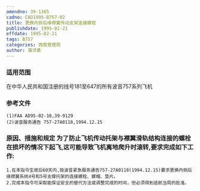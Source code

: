 ```yaml
---
amendno: 39-1365
cadno: CAD1995-B757-02
title: 更换内侧后缘襟翼传动支架连接螺栓
publishdate: 1995-02-21
effdate: 1995-02-21
tags: B757
categories: 西南管理局
author: 蒲洪勇
---
```


### 适用范围 
在中华人民共和国注册的线号181至647的所有波音757系列飞机

### 参考文件
    (1)FAA AD95-02-10,39-9129
    (2)波音服务通告 757-27A0118,1994.12.15

### 原因、措施和规定 为了防止飞机传动托架与襟翼滑轨结构连接的螺栓在损坏的情况下起飞,这可能导致飞机离地爬升时滚转,要求完成如下工作: 
    1.在本指令生效后60天内,按波音紧急服务通告757-27A0118(1994.12.15)要求更换内侧后缘襟翼系统4号和5号支撑托架的连接螺栓、螺帽、垫片。 
    2.完成本指令可采取能保证安全的替代方法或调整完成的时间，但必须得到适航当局的批准。

